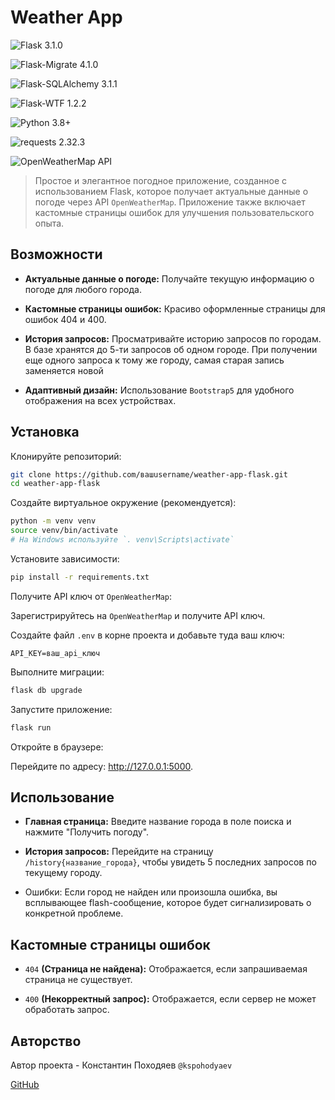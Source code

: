 # Weather App
![Flask 3.1.0](https://img.shields.io/badge/Flask-2.3.2-blue?logo=flask)

![Flask-Migrate 4.1.0](https://img.shields.io/badge/Flask-Migrate-2.3.2-orange?logo=flask)

![Flask-SQLAlchemy 3.1.1](https://img.shields.io/badge/Flask-SQLAlchemy-2.3.2-purple?logo=flask)

![Flask-WTF 1.2.2](https://img.shields.io/badge/Flask-WTF-2.3.2-red?logo=flask)

![Python 3.8+](https://img.shields.io/badge/Python-3.8%2B-green?logo=python)

![requests 2.32.3](https://img.shields.io/badge/requests-2.3.2-blue)

![OpenWeatherMap API](https://img.shields.io/badge/OpenWeatherMap-API-yellow?logo=openweathermap)

>Простое и элегантное погодное приложение, созданное с использованием Flask, которое получает актуальные данные о погоде через API `OpenWeatherMap`. Приложение также включает кастомные страницы ошибок для улучшения пользовательского опыта.

## Возможности

- **Актуальные данные о погоде:** Получайте текущую информацию о погоде для любого города.

- **Кастомные страницы ошибок:** Красиво оформленные страницы для ошибок 404 и 400.

- **История запросов:** Просматривайте историю запросов по городам. В базе хранятся до 5-ти запросов об одном городе. При получении еще одного запроса к тому же городу, самая старая запись заменяется новой

- **Адаптивный дизайн:** Использование `Bootstrap5` для удобного отображения на всех устройствах.

## Установка
Клонируйте репозиторий:

```bash
git clone https://github.com/вашusername/weather-app-flask.git
cd weather-app-flask
```
Создайте виртуальное окружение (рекомендуется):

```bash
python -m venv venv
source venv/bin/activate 
# На Windows используйте `. venv\Scripts\activate`
```
Установите зависимости:

```bash
pip install -r requirements.txt
```
Получите API ключ от `OpenWeatherMap`:

Зарегистрируйтесь на `OpenWeatherMap` и получите API ключ.

Создайте файл `.env` в корне проекта и добавьте туда ваш ключ:

```
API_KEY=ваш_api_ключ
```
Выполните миграции:

```bash
flask db upgrade
```

Запустите приложение:
```bash
flask run
```
Откройте в браузере:

Перейдите по адресу: http://127.0.0.1:5000.

## Использование
- **Главная страница:** Введите название города в поле поиска и нажмите "Получить погоду".

- **История запросов:** Перейдите на страницу `/history{название_города}`, чтобы увидеть 5 последних запросов по текущему городу.

- Ошибки: Если город не найден или произошла ошибка, вы всплывающее flash-сообщение, которое будет сигнализировать о конкретной проблеме.

## Кастомные страницы ошибок
- `404` **(Страница не найдена):** Отображается, если запрашиваемая страница не существует.

- `400` **(Некорректный запрос):** Отображается, если сервер не может обработать запрос.

## Авторство
Автор проекта - Константин Походяев `@kspohodyaev`

[GitHub](htttps://github.com/KonstantinPohodyaev)


